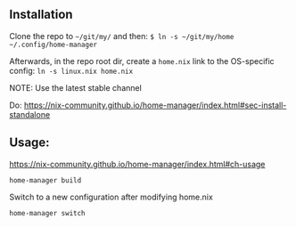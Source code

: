 ## Installation
Clone the repo to `~/git/my/` and then:
`$ ln -s ~/git/my/home ~/.config/home-manager`

Afterwards, in the repo root dir, create a `home.nix` link to the OS-specific config:
`ln -s linux.nix home.nix`

NOTE: Use the latest stable channel

Do:
https://nix-community.github.io/home-manager/index.html#sec-install-standalone

## Usage:
https://nix-community.github.io/home-manager/index.html#ch-usage

```
home-manager build
```
Switch to a new configuration after modifying home.nix
```
home-manager switch
```
